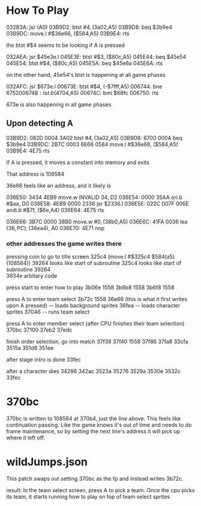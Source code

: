 # How To Play

032B3A: jsr (A0)
03B9D2: btst #$4, ($3a02,A5)
03B9D8: beq $3b9e4
03B9DC: move.l #$36e66, ($584,A5)
03B9E4: rts

the btst #$4 seems to be looking if A is pressed

032AEA: jsr $45e3e.l
045E3E: btst #$3, ($80c,A5)
045E44: beq $45e54
045E54: btst #$4, ($80c,A5)
045E5A: beq $45e6a
045E6A: rts

on the other hand, 45e54's btst is happening at all game phases

032AFC: jsr $673e.l
00673E: btst #$4, (-$7fff,A5)
006744: bne $6752
006748: tst.b ($4704,A5)
00674C: bmi $68fc
006750: rts

673e is also happening in all game phases

## Upon detecting A

03B9D2: 082D 0004 3A02 btst #$4, ($3a02,A5)
03B9D8: 6700 000A beq $3b9e4
03B9DC: 2B7C 0003 6E66 0584 move.l #$36e66, ($584,A5)
03B9E4: 4E75 rts

If A is pressed, it moves a constant into memory and exits

That address is 108584

36e66 feels like an address, and it likely is

036E50: 3434 4EB9 move.w INVALID 34, D2
036E54: 0000 35AA ori.b #$aa, D0
036E58: 4EB9 0000 2336 jsr $2336.l
036E5E: 022C 007F 006E andi.b #$7f, ($6e,A4)
036E64: 4E75 rts

036E66: 3B7C 0000 38B0 move.w #$0, ($38b0,A5)
036E6C: 41FA 0036 lea ($36,PC) ; ($36ea4), A0
036E70: 4E71 nop

### other addresses the game writes there

pressing coin to go to title screen
325c4 (move.l #$325c4 $584(a5) (108584))
39264 looks like start of subroutine
325c4 looks like start of subroutine
39264  
3934e arbitary code

press start to enter how to play
3b06e
1558
3b6b8
1558
3b6f8
1558

press A to enter team select
3b72c
1558
36e66 (this is what it first writes upon A pressed) -- loads background sprites
36fea -- loads character sprites
37046 -- runs team select

press A to enter member select
(after CPU finishes their team selection)
370bc
37100
37eb2
37edc

finish order selection, go into match
37f38
37f40
1558
37f86
37fa8
33cfa
3515a
351d8
351ee

after stage intro is done
33fec

after a character dies
34286
342ac
3523a
35276
3529a
3530e
3532c
33fec

# 370bc

370bc is written to 108584 at 370b4, just the line above. This feels like continuation passing. Like the game knows it's out of time and needs to do frame maintenance, so by setting the next line's address it will pick up where it left off.

# wildJumps.json

This patch swaps out setting 370bc as the fp and instead writes 3b72c.

result: In the team select screen, press A to pick a team. Once the cpu picks its team, it starts running how to play on top of team select sprites
